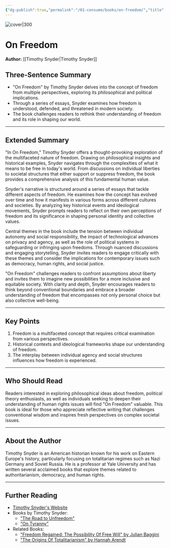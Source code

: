 ```yaml
---
{"dg-publish":true,"permalink":"/01-consume/books/on-freedom/","title":"On Freedom","tags":["freedom","philosophy","political-theory"]}
---
```



![cover|300](http://books.google.com/books/content?id=Jp35EAAAQBAJ&printsec=frontcover&img=1&zoom=1&source=gbs_api)


# On Freedom
**Author:** [[Timothy Snyder\|Timothy Snyder]]

## Three-Sentence Summary
- "On Freedom" by Timothy Snyder delves into the concept of freedom from multiple perspectives, exploring its philosophical and political implications.
- Through a series of essays, Snyder examines how freedom is understood, defended, and threatened in modern society.
- The book challenges readers to rethink their understanding of freedom and its role in shaping our world.

---

## Extended Summary
"In On Freedom," Timothy Snyder offers a thought-provoking exploration of the multifaceted nature of freedom. Drawing on philosophical insights and historical examples, Snyder navigates through the complexities of what it means to be free in today's world. From discussions on individual liberties to societal structures that either support or suppress freedom, the book provides a comprehensive analysis of this fundamental human value.

Snyder's narrative is structured around a series of essays that tackle different aspects of freedom. He examines how the concept has evolved over time and how it manifests in various forms across different cultures and societies. By analyzing key historical events and ideological movements, Snyder prompts readers to reflect on their own perceptions of freedom and its significance in shaping personal identity and collective values.

Central themes in the book include the tension between individual autonomy and social responsibility, the impact of technological advances on privacy and agency, as well as the role of political systems in safeguarding or infringing upon freedoms. Through nuanced discussions and engaging storytelling, Snyder invites readers to engage critically with these themes and consider the implications for contemporary issues such as democracy, human rights, and social justice.

"On Freedom" challenges readers to confront assumptions about liberty and invites them to imagine new possibilities for a more inclusive and equitable society. With clarity and depth, Snyder encourages readers to think beyond conventional boundaries and embrace a broader understanding of freedom that encompasses not only personal choice but also collective well-being.

---

## Key Points
1. Freedom is a multifaceted concept that requires critical examination from various perspectives.
2. Historical contexts and ideological frameworks shape our understanding of freedom.
3. The interplay between individual agency and social structures influences how freedom is experienced.

---

## Who Should Read
Readers interested in exploring philosophical ideas about freedom, political theory enthusiasts, as well as individuals seeking to deepen their understanding of human rights issues will find "On Freedom" valuable. This book is ideal for those who appreciate reflective writing that challenges conventional wisdom and inspires fresh perspectives on complex societal issues.

---

## About the Author
Timothy Snyder is an American historian known for his work on Eastern Europe's history, particularly focusing on totalitarian regimes such as Nazi Germany and Soviet Russia. He is a professor at Yale University and has written several acclaimed books that explore themes related to authoritarianism, democracy, and human rights.

---

## Further Reading
- [Timothy Snyder's Website](https://timothysnyder.org/)
- Books by Timothy Snyder:
  - ["The Road to Unfreedom"](https://www.penguinrandomhouse.com/books/549039/the-road-to-unfreedom-by-timothy-snyder/)
  - ["On Tyranny"](https://www.penguinrandomhouse.com/books/563499/on-tyranny-by-timothy-snyder/)
- Related Books:
  - ["Freedom Regained: The Possibility Of Free Will" by Julian Baggini](https://www.penguin.co.uk/books/111/1112495/freedom-regained/9781846147274.html)
  - ["The Origins Of Totalitarianism" by Hannah Arendt](https://www.penguinrandomhouse.com/books/301099/the-origins-of-totalitarianism-by-hannah-arendt/)